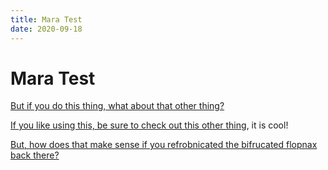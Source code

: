 ```yaml
---
title: Mara Test
date: 2020-09-18
---
```


# Mara Test

[But if you do this thing, what about that other
thing?](conversation://Mara/hmm)

[If you like using this, be sure to check out <a
href="https://h.christine.website">this other thing</a>, it is
cool!](conversation://Mara/hacker)

[But, how does that make sense if you refrobnicated the bifrucated flopnax back
there?](conversation://Mara/wat)
